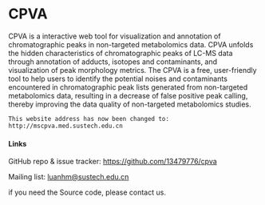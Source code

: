 # CPVA

CPVA is a interactive web tool for visualization and annotation of chromatographic peaks in non-targeted metabolomics data. CPVA unfolds the hidden characteristics of chromatographic peaks of LC-MS data through annotation of adducts, isotopes and contaminants, and visualization of peak morphology metrics. The CPVA is a free, user-friendly tool to help users to identify the potential noises and contaminants encountered in chromatographic peak lists generated from non-targeted metabolomics data, resulting in a decrease of false positive peak calling, thereby improving the data quality of non-targeted metabolomics studies.

`This website address has now been changed to: http://mscpva.med.sustech.edu.cn`
  
#### Links
  
GitHub repo & issue tracker: https://github.com/13479776/cpva

Mailing list: luanhm@sustech.edu.cn

if you need the Source code, please contact us.
